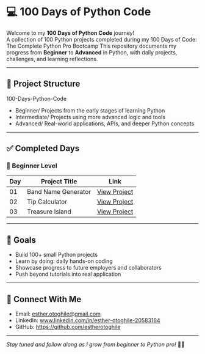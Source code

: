 # 💻 100 Days of Python Code

Welcome to my **100 Days of Python Code** journey!  
A collection of 100 Python projects completed during my 100 Days of Code: The Complete Python Pro Bootcamp
This repository documents my progress from **Beginner** to **Advanced** in Python, with daily projects, challenges, and learning reflections.

---

## 📁 Project Structure

100-Days-Python-Code
- Beginner/ Projects from the early stages of learning Python
- Intermediate/ Projects using more advanced logic and tools
- Advanced/ Real-world applications, APIs, and deeper Python concepts

  
---

## ✅ Completed Days

### 🚀 Beginner Level
| Day | Project Title | Link |
|-----|---------------|------|
| 01  | Band Name Generator  | [View Project](./Day-01-Band-Name-Generator) |
| 02  | Tip Calculator       | [View Project](./Day-02-Tip-Calculator)      |
| 03  | Treasure Island      | [View Project](./Day-03-Treasure-Island)     |


---

## 🌟 Goals

- Build 100+ small Python projects
- Learn by doing: daily hands-on coding
- Showcase progress to future employers and collaborators
- Push beyond tutorials into real application

---

## 🔗 Connect With Me

- Email: esther.otoghile@gmail.com 
- LinkedIn: www.linkedin.com/in/esther-otoghile-20583164 
- GitHub: https://github.com/estherotoghile

---

_Stay tuned and follow along as I grow from beginner to Python pro!_ 🐍✨
